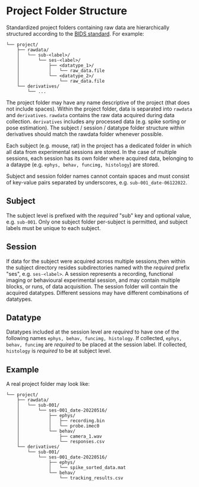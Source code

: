 # Project Folder Structure 

Standardized project folders containing raw data are hierarchically structured according to the 
[BIDS standard](https://bids-specification.readthedocs.io/en/stable/02-common-principles.html). For example:

```
└── project/
    ├── rawdata/
    │   └── sub-<label>/
    │       └── ses-<label>/
    │           ├── <datatype_1>/
    │           │   └── raw_data.file
    │           └── <datatype_2>/
    │               └── raw_data.file  
    └── derivatives/
        └── ...
```

The project folder may have any name descriptive of the project (that does not include spaces). Within the 
project folder, data is separated into `rawdata` and `derivatives`. `rawdata` contains the raw
data acquired during data collection. `derivatives` includes any processed data (e.g. spike sorting or pose estimation). 
The subject / session / datatype folder structure within derivatives should
match the rawdata folder whenever possible.

Each subject (e.g. mouse, rat) in the project has a dedicated folder in which all data from 
experimental sessions are stored.
In the case of multiple sessions, each session has its own folder where acquired data, belonging to
a dataype (e.g. `ephys, behav, funcimg, histology`) are stored.

Subject and session folder names cannot contain spaces and must consist of key-value pairs separated
by underscores, e.g. `sub-001_date-06122022`. 

## Subject
The subject level is prefixed with the *required* "sub" key and optional value, e.g. `sub-001`. Only one subject
folder per-subject is permitted, and subject labels must be unique to each subject.

## Session
If data for the subject were acquired across multiple sessions,then within the subject 
directory resides subdirectories named with the *required* prefix "ses", e.g. `ses-<label>`. A session represents a recording, 
functional imaging or behavioural experimental session, and may contain multiple blocks, or runs, of data acquisition.
The session folder will contain the acquired datatypes. Different sessions may have different combinations of datatypes.

## Datatype
Datatypes included at the session level are *required* to have one of the following names `ephys, behav, funcimg, histology`.
If collected, `ephys, behav, funcimg` are *required* to be placed at the session label. 
If collected, `histology` is *required* to be at subject level. 

## Example
A real project folder may look like: 
```
└── project/
    ├── rawdata/
    │   └── sub-001/
    │       └── ses-001_date-20220516/
    │           ├── ephys/
    │           │   ├── recording.bin
    │           │   └── probe.imec0
    │           └── behav/
    │               ├── camera_1.wav 
    │               └── responses.csv 
    └── derivatives/
        └── sub-001/
            └── ses-001_date-20220516/
                ├── ephys/
                │   └── spike_sorted_data.mat
                └── behav/
                    └── tracking_results.csv
```
